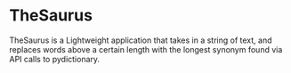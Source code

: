 # TheSaurus
TheSaurus is a Lightweight application that takes in a string of text, and replaces words above a certain length with the longest synonym found via API calls to pydictionary.
